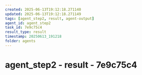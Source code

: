 ```yaml
---
created: 2025-06-13T19:12:18.271140
updated: 2025-06-13T19:12:18.271149
tags: [agent_step2, result, agent-output]
agent_id: agent_step2
task_id: 7e9c75c4
result_type: result
timestamp: 20250613_191218
folder: agents
---
```


# agent_step2 - result - 7e9c75c4

